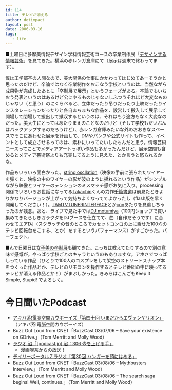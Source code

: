 ```yaml
---
id: 114
title: テレビが消える
author: dotimpact
layout: post
date: 2006-03-16
tags:
   - life
---
```

■土曜日に多摩美情報デザイン学科情報芸術コースの卒業制作展「[デザインする情報芸術][1]」を見てきた。横浜の赤レンガ倉庫にて（展示は週末で終わってます）。

僕は工学部卒の人間なので、美大関係の仕事にかかわってはじめてあーそうかと思ったのだけど、卒論ではなく卒業制作をおこなう学校というのは、当然ながら成果物が完成したあとに「卒制展で展示」というフェーズがある。卒論でもいちおう発表というのはあるけど公にやるものじゃないしふつうそれほど大変なものじゃない（と思う）のにくらべると、立体だったり吊りだったり上映だったりインスタレーションだったりと各自まちまちな作品を、設営して搬入して展示して開場して閉場して搬出して撤収するというのは、それはもう途方もなく大変なのだった。美大生にとってはあたりまえのことなのだけど（そして学校もだいぶんはバックアップするのだろうけど）、赤レンガ倉庫みたいな外のおおきなスペースでそこにあわせた展示を計画して、DMやパンフや公式サイトも作って、イベントとして成立させるってのは、素朴にいってたいしたもんだと思う。情報芸術コースってことでメディアアートっぽい作品も多かったんだけど、展示空間も含めるとメディア芸術祭よりも充実してるように見えた、とか言うと怒られるかな。

作品もいろいろ面白かった。[string oscllation][2]（映像の手前に張られたワイヤーを弾くと、映像の中のワイヤーの影が波のように揺れるという作品）がシンプルながら映像とワイヤーのテンションのミスマッチ感がお気に入り。processing関係でいろいろお世話になってる[Takachin][3]くんの力作[千篇書道][4]は前見たときよりかなりバージョンが上がって気持ちよくなっててよかったし（flash版を早く開発してください！）。[ IAMTVTUNERINTERFACE][5]とか[con][6]あたりを見逃しちゃったのが残念。あと、ライブで見た中では[DJ motumiya][7]（100円ショップで買い集めてきたらしきガラクタをDJブースを仕立てて、曲（自作だそうです）に合わせてエアDJ（スクラッチの音のところでカセットコンロの上に乗せた100均のテレビ回転台をこする、とか）をするというパフォーマンス）がすごかった。パーフェクト。

■んで日曜日は[女子美の卒制展][8]も観てきた。こっちは教えてたりするので別の意味で感慨が。やっぱり学校ごとのキャラというのもありますな。アホさでつっぱしっている作品（ひとりで100人のコスプレをして架空のストリートスナップ本をつくった作品とか、テレビのリモコンを操作するとテレビ番組の中に映ってるテレビが消える作品とか！）がまぶしかった。きみらはこんごもKeep It Simple, Stupid! でよろしく。

# 今日聞いたPodcast

  * [アキバ系!電脳空間カウボーイズ「第四十回 いまだからエヴァンゲリオン」][9]（アキバ系!電脳空間カウボーイズ）
  * Buzz Out Loud from CNET「BuzzCast 03/07/06 &#8211; Save your existence on GDrive.」（Tom Merritt and Molly Wood）
  * [ラジオ 沼「[podcast.jp] 沼：306 壺を上げる手」][10] 
      * 漫画喫茶からの放送！
  * [デイリーポータルＺラジオ「第30回 ハンガーを頭にはめる」][11]
  * Buzz Out Loud from CNET「BuzzCast 03/08/06 &#8211; Mythbusters Interview.」（Tom Merritt and Molly Wood）
  * Buzz Out Loud from CNET「BuzzCast 03/08/06 &#8211; The search saga begins! Well, continues.」（Tom Merritt and Molly Wood）

 [1]: http://www.idd.tamabi.ac.jp/gw05-art/
 [2]: ttp://www.idd.tamabi.ac.jp/gw05-art/works/studio5/noguchi.html
 [3]: http://generative.info
 [4]: http://www.idd.tamabi.ac.jp/gw05-art/works/studio5/maekawa.htmlhttp://www.idd.tamabi.ac.jp/gw05-art/works/studio5/maekawa.html
 [5]: http://www.idd.tamabi.ac.jp/gw05-art/works/studio5/watanabe.html
 [6]: http://www.idd.tamabi.ac.jp/gw05-art/works/studio5/taniguchi.html
 [7]: http://www.idd.tamabi.ac.jp/gw05-art/works/studio6/index.html
 [8]: http://www.joshibi.ac.jp/event/graduation_05.html
 [9]: http://keith.weblogs.jp/cyberspace/2006/03/__7c8a.html
 [10]: http://sweet.podcast.jp/home/numa/archives/release/main/2006/03/10_003949.html
 [11]: http://dpz.cocolog-nifty.com/dpr/2006/03/30__b659.html
